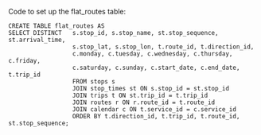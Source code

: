 Code to set up the flat_routes table:

    CREATE TABLE flat_routes AS
    SELECT DISTINCT   s.stop_id, s.stop_name, st.stop_sequence, st.arrival_time,
                      s.stop_lat, s.stop_lon, t.route_id, t.direction_id, 
                      c.monday, c.tuesday, c.wednesday, c.thursday, c.friday,
                      c.saturday, c.sunday, c.start_date, c.end_date, t.trip_id
                      FROM stops s
                      JOIN stop_times st ON s.stop_id = st.stop_id
                      JOIN trips t ON st.trip_id = t.trip_id
                      JOIN routes r ON r.route_id = t.route_id
                      JOIN calendar c ON t.service_id = c.service_id
                      ORDER BY t.direction_id, t.trip_id, t.route_id, st.stop_sequence;
